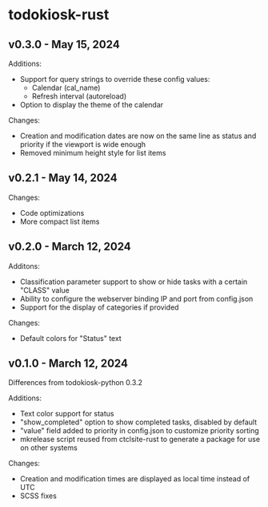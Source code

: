 # todokiosk-rust

## v0.3.0 - May 15, 2024
Additions:
- Support for query strings to override these config values:
  - Calendar (cal_name)
  - Refresh interval (autoreload)
- Option to display the theme of the calendar

Changes:
- Creation and modification dates are now on the same line as status and priority if the viewport is wide enough
- Removed minimum height style for list items

## v0.2.1 - May 14, 2024
Changes:
- Code optimizations
- More compact list items

## v0.2.0 - March 12, 2024
Additons:
- Classification parameter support to show or hide tasks with a certain "CLASS" value
- Ability to configure the webserver binding IP and port from config.json
- Support for the display of categories if provided

Changes:
- Default colors for "Status" text

## v0.1.0 - March 12, 2024
Differences from todokiosk-python 0.3.2

Additions:
- Text color support for status
- "show_completed" option to show completed tasks, disabled by default
- "value" field added to priority in config.json to customize priority sorting
- mkrelease script reused from ctclsite-rust to generate a package for use on other systems

Changes:
- Creation and modification times are displayed as local time instead of UTC
- SCSS fixes